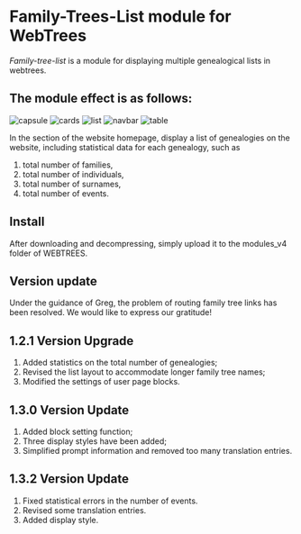 Family-Trees-List module for WebTrees
=====================================
*Family-tree-list* is a module for displaying multiple genealogical lists in webtrees.

The module effect is as follows:
-------------------------------
![capsule](https://github.com/iyoua/Family-Trees-List/assets/102014216/8fce766b-5641-4c15-95b2-6f0ba1f9d937)
![cards](https://github.com/iyoua/Family-Trees-List/assets/102014216/ff239166-3b00-47f6-b609-8242953b7b98)
![list](https://github.com/iyoua/Family-Trees-List/assets/102014216/4c94f5cd-2499-43e9-bcf7-4986d9a691b3)
![navbar](https://github.com/iyoua/Family-Trees-List/assets/102014216/898d7eec-e9e4-410d-8d33-406227eed23d)
![table](https://github.com/iyoua/Family-Trees-List/assets/102014216/666f99c7-7851-4500-8539-94772042e8ac)

In the section of the website homepage, display a list of genealogies on the website, including statistical data for each genealogy, such as 
1. total number of families,
2. total number of individuals,
3. total number of surnames,
4. total number of events.

Install
----------
After downloading and decompressing, simply upload it to the modules_v4 folder of WEBTREES.

Version update
---------------
Under the guidance of Greg, the problem of routing family tree links has been resolved. We would like to express our gratitude!

1.2.1 Version Upgrade
---------------------
1. Added statistics on the total number of genealogies;
2. Revised the list layout to accommodate longer family tree names;
3. Modified the settings of user page blocks.


1.3.0 Version Update
---------------------
1. Added block setting function;
2. Three display styles have been added;
3. Simplified prompt information and removed too many translation entries.


1.3.2 Version Update
---------------------
1. Fixed statistical errors in the number of events.
2. Revised some translation entries.
3. Added display style.
